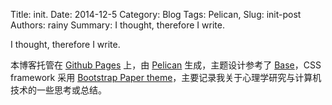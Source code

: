 Title: init.
Date: 2014-12-5
Category: Blog
Tags: Pelican,
Slug: init-post
Authors: rainy
Summary: I thought, therefore I write.

I thought, therefore I write.

本博客托管在 [Github Pages](https://pages.github.com/) 上，由 [Pelican](http://docs.getpelican.com/en/3.5.0/) 生成，主题设计参考了 [Base](http://base-demo.tumblr.com/)，CSS framework 采用 [Bootstrap Paper theme](http://bootswatch.com/paper/)，主要记录我关于心理学研究与计算机技术的一些思考或总结。

